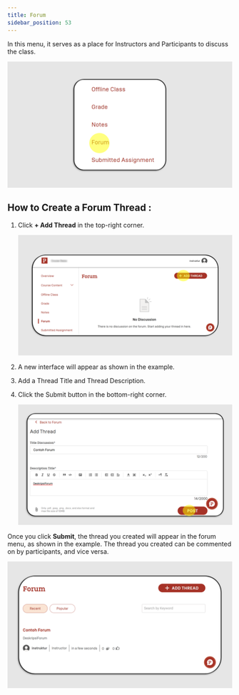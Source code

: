 ```yaml
---
title: Forum
sidebar_position: 53
---
```

In this menu, it serves as a place for Instructors and Participants to discuss the class. 

![](/img/forum-instructor-skills_eng-1.png)

## How to Create a Forum Thread **:**

1. Click **+ Add Thread** in the top-right corner.

   ![](/img/forum-instructor-skills_eng-2.png)
2. A new interface will appear as shown in the example.
3. Add a Thread Title and Thread Description.
4. Click the Submit button in the bottom-right corner.

   ![](/img/forum-instructor-skills_eng-3.png)

Once you click **Submit**, the thread you created will appear in the forum menu, as shown in the example. The thread you created can be commented on by participants, and vice versa.

![](/img/forum-instructor-skills_eng-4.png)
